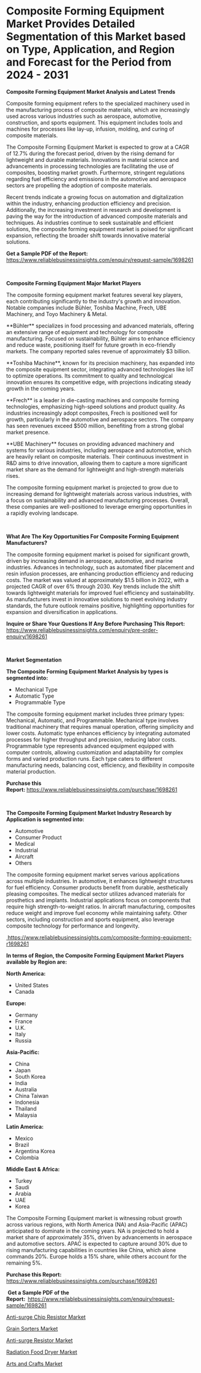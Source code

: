 <p><h1>Composite Forming Equipment Market Provides Detailed Segmentation of this Market based on Type, Application, and Region and Forecast for the Period from 2024 - 2031</h1></p><p><strong>Composite Forming Equipment Market Analysis and Latest Trends</strong></p>
<p><p>Composite forming equipment refers to the specialized machinery used in the manufacturing process of composite materials, which are increasingly used across various industries such as aerospace, automotive, construction, and sports equipment. This equipment includes tools and machines for processes like lay-up, infusion, molding, and curing of composite materials.</p><p>The Composite Forming Equipment Market is expected to grow at a CAGR of 12.7% during the forecast period, driven by the rising demand for lightweight and durable materials. Innovations in material science and advancements in processing technologies are facilitating the use of composites, boosting market growth. Furthermore, stringent regulations regarding fuel efficiency and emissions in the automotive and aerospace sectors are propelling the adoption of composite materials.</p><p>Recent trends indicate a growing focus on automation and digitalization within the industry, enhancing production efficiency and precision. Additionally, the increasing investment in research and development is paving the way for the introduction of advanced composite materials and techniques. As industries continue to seek sustainable and efficient solutions, the composite forming equipment market is poised for significant expansion, reflecting the broader shift towards innovative material solutions.</p></p>
<p><strong>Get a Sample PDF of the Report:&nbsp;</strong> <a href="https://www.reliablebusinessinsights.com/enquiry/request-sample/1698261?utm_campaign=1094&utm_medium=2&utm_source=Github&utm_content=ia&utm_term=04102024&utm_id=composite-forming-equipment">https://www.reliablebusinessinsights.com/enquiry/request-sample/1698261</a></p>
<p>&nbsp;</p>
<p><strong>Composite Forming Equipment Major Market Players</strong></p>
<p><p>The composite forming equipment market features several key players, each contributing significantly to the industry's growth and innovation. Notable companies include Bühler, Toshiba Machine, Frech, UBE Machinery, and Toyo Machinery & Metal.</p><p>**Bühler** specializes in food processing and advanced materials, offering an extensive range of equipment and technology for composite manufacturing. Focused on sustainability, Bühler aims to enhance efficiency and reduce waste, positioning itself for future growth in eco-friendly markets. The company reported sales revenue of approximately $3 billion.</p><p>**Toshiba Machine**, known for its precision machinery, has expanded into the composite equipment sector, integrating advanced technologies like IoT to optimize operations. Its commitment to quality and technological innovation ensures its competitive edge, with projections indicating steady growth in the coming years.</p><p>**Frech** is a leader in die-casting machines and composite forming technologies, emphasizing high-speed solutions and product quality. As industries increasingly adopt composites, Frech is positioned well for growth, particularly in the automotive and aerospace sectors. The company has seen revenues exceed $500 million, benefiting from a strong global market presence.</p><p>**UBE Machinery** focuses on providing advanced machinery and systems for various industries, including aerospace and automotive, which are heavily reliant on composite materials. Their continuous investment in R&D aims to drive innovation, allowing them to capture a more significant market share as the demand for lightweight and high-strength materials rises.</p><p>The composite forming equipment market is projected to grow due to increasing demand for lightweight materials across various industries, with a focus on sustainability and advanced manufacturing processes. Overall, these companies are well-positioned to leverage emerging opportunities in a rapidly evolving landscape.</p></p>
<p>&nbsp;</p>
<p><strong>What Are The Key Opportunities For Composite Forming Equipment Manufacturers?</strong></p>
<p><p>The composite forming equipment market is poised for significant growth, driven by increasing demand in aerospace, automotive, and marine industries. Advances in technology, such as automated fiber placement and resin infusion processes, are enhancing production efficiency and reducing costs. The market was valued at approximately $1.5 billion in 2022, with a projected CAGR of over 6% through 2030. Key trends include the shift towards lightweight materials for improved fuel efficiency and sustainability. As manufacturers invest in innovative solutions to meet evolving industry standards, the future outlook remains positive, highlighting opportunities for expansion and diversification in applications.</p></p>
<p><strong>Inquire or Share Your Questions If Any Before Purchasing This Report:</strong> <a href="https://www.reliablebusinessinsights.com/enquiry/pre-order-enquiry/1698261?utm_campaign=1094&utm_medium=2&utm_source=Github&utm_content=ia&utm_term=04102024&utm_id=composite-forming-equipment">https://www.reliablebusinessinsights.com/enquiry/pre-order-enquiry/1698261</a></p>
<p>&nbsp;</p>
<p><strong>Market Segmentation</strong></p>
<p><strong>The Composite Forming Equipment Market Analysis by types is segmented into:</strong></p>
<p><ul><li>Mechanical Type</li><li>Automatic Type</li><li>Programmable Type</li></ul></p>
<p><p>The composite forming equipment market includes three primary types: Mechanical, Automatic, and Programmable. Mechanical type involves traditional machinery that requires manual operation, offering simplicity and lower costs. Automatic type enhances efficiency by integrating automated processes for higher throughput and precision, reducing labor costs. Programmable type represents advanced equipment equipped with computer controls, allowing customization and adaptability for complex forms and varied production runs. Each type caters to different manufacturing needs, balancing cost, efficiency, and flexibility in composite material production.</p></p>
<p><strong>Purchase this Report:&nbsp;</strong><a href="https://www.reliablebusinessinsights.com/purchase/1698261?utm_campaign=1094&utm_medium=2&utm_source=Github&utm_content=ia&utm_term=04102024&utm_id=composite-forming-equipment">https://www.reliablebusinessinsights.com/purchase/1698261</a></p>
<p>&nbsp;</p>
<p><strong>The Composite Forming Equipment Market Industry Research by Application is segmented into:</strong></p>
<p><ul><li>Automotive</li><li>Consumer Product</li><li>Medical</li><li>Industrial</li><li>Aircraft</li><li>Others</li></ul></p>
<p><p>The composite forming equipment market serves various applications across multiple industries. In automotive, it enhances lightweight structures for fuel efficiency. Consumer products benefit from durable, aesthetically pleasing composites. The medical sector utilizes advanced materials for prosthetics and implants. Industrial applications focus on components that require high strength-to-weight ratios. In aircraft manufacturing, composites reduce weight and improve fuel economy while maintaining safety. Other sectors, including construction and sports equipment, also leverage composite technology for performance and longevity.</p></p>
<p><a href="https://www.reliablebusinessinsights.com/composite-forming-equipment-r1698261?utm_campaign=1094&utm_medium=2&utm_source=Github&utm_content=ia&utm_term=04102024&utm_id=composite-forming-equipment">&nbsp;https://www.reliablebusinessinsights.com/composite-forming-equipment-r1698261</a></p>
<p><strong>In terms of Region, the Composite Forming Equipment Market Players available by Region are:</strong></p>
<p>
    <p> <strong> North America: </strong>
        <ul>
            <li>United States</li>
            <li>Canada</li>
        </ul>
        </p> 
    <p> <strong> Europe: </strong>
        <ul>
            <li>Germany</li>
            <li>France</li>
            <li>U.K.</li>
            <li>Italy</li>
            <li>Russia</li>
        </ul>
        </p> 
    <p> <strong> Asia-Pacific: </strong>
        <ul>
            <li>China</li>
            <li>Japan</li>
            <li>South Korea</li>
            <li>India</li>
            <li>Australia</li>
            <li>China Taiwan</li>
            <li>Indonesia</li>
            <li>Thailand</li>
            <li>Malaysia</li>
        </ul>
        </p> 
    <p> <strong> Latin America: </strong>
        <ul>
            <li>Mexico</li>
            <li>Brazil</li>
            <li>Argentina Korea</li>
            <li>Colombia</li>
        </ul>
        </p> 
    <p> <strong> Middle East & Africa: </strong>
        <ul>
            <li>Turkey</li>
            <li>Saudi</li>
            <li>Arabia</li>
            <li>UAE</li>
            <li>Korea</li>
        </ul>
    </p>
    </p>
<p><p>The Composite Forming Equipment market is witnessing robust growth across various regions, with North America (NA) and Asia-Pacific (APAC) anticipated to dominate in the coming years. NA is projected to hold a market share of approximately 35%, driven by advancements in aerospace and automotive sectors. APAC is expected to capture around 30% due to rising manufacturing capabilities in countries like China, which alone commands 20%. Europe holds a 15% share, while others account for the remaining 5%.</p></p>
<p><strong>Purchase this Report: </strong><a href="https://www.reliablebusinessinsights.com/purchase/1698261?utm_campaign=1094&utm_medium=2&utm_source=Github&utm_content=ia&utm_term=04102024&utm_id=composite-forming-equipment">https://www.reliablebusinessinsights.com/purchase/1698261</a></p>
<p>&nbsp;<strong>Get a Sample PDF of the Report:&nbsp;&nbsp;</strong><a href="https://www.reliablebusinessinsights.com/enquiry/request-sample/1698261?utm_campaign=1094&utm_medium=2&utm_source=Github&utm_content=ia&utm_term=04102024&utm_id=composite-forming-equipment">https://www.reliablebusinessinsights.com/enquiry/request-sample/1698261</a></p>
<p><strong></strong></p>
<p><p><a href="https://issuu.com/reportprime-2/docs/anti-surge-chip-resistor-market-siz_cf21cd20d50ac0?utm_campaign=1094&utm_medium=2&utm_source=Github&utm_content=ia&utm_term=04102024&utm_id=composite-forming-equipment">Anti-surge Chip Resistor Market</a></p><p><a href="https://github.com/OrlandoHBarks/Market-Research-Report-List-1/blob/main/grain-sorters-market.md?utm_campaign=1094&utm_medium=2&utm_source=Github&utm_content=ia&utm_term=04102024&utm_id=composite-forming-equipment">Grain Sorters Market</a></p><p><a href="https://issuu.com/reportprime-2/docs/anti-surge-resistor-market-size-203_9f5b4544056efb?utm_campaign=1094&utm_medium=2&utm_source=Github&utm_content=ia&utm_term=04102024&utm_id=composite-forming-equipment">Anti-surge Resistor Market</a></p><p><a href="https://github.com/SaraPrifti82/Market-Research-Report-List-1/blob/main/radiation-food-dryer-market.md?utm_campaign=1094&utm_medium=2&utm_source=Github&utm_content=ia&utm_term=04102024&utm_id=composite-forming-equipment">Radiation Food Dryer Market</a></p><p><a href="https://www.linkedin.com/pulse/global-arts-crafts-market-opportunities-forecast-period-from-f60xc?utm_campaign=1094&utm_medium=2&utm_source=Github&utm_content=ia&utm_term=04102024&utm_id=composite-forming-equipment">Arts and Crafts Market</a></p></p>